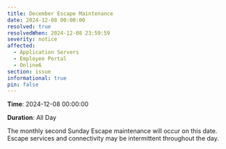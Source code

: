 ```yaml
---
title: December Escape Maintenance 
date: 2024-12-08 00:00:00
resolved: true
resolvedWhen: 2024-12-08 23:59:59
severity: notice
affected:
  - Application Servers
  - Employee Portal
  - Online6
section: issue
informational: true
pin: false
---
```


**Time**: 2024-12-08 00:00:00

**Duration**: All Day

The monthly second Sunday Escape maintenance will occur on this date. Escape services and connectivity may be intermittent throughout the day.
